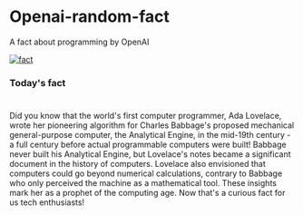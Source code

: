 
# Openai-random-fact
 A fact about programming by OpenAI

[![fact](https://github.com/MarioVidoni/openai-daily-fact/actions/workflows/main.yml/badge.svg)](https://github.com/MarioVidoni/openai-daily-fact/actions/workflows/main.yml)

### Today's fact
# 
Did you know that the world's first computer programmer, Ada Lovelace, wrote her pioneering algorithm for Charles Babbage's proposed mechanical general-purpose computer, the Analytical Engine, in the mid-19th century - a full century before actual programmable computers were built! Babbage never built his Analytical Engine, but Lovelace's notes became a significant document in the history of computers. Lovelace also envisioned that computers could go beyond numerical calculations, contrary to Babbage who only perceived the machine as a mathematical tool. These insights mark her as a prophet of the computing age. Now that's a curious fact for us tech enthusiasts!